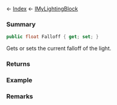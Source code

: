 ← [Index](Api-Index) ← [IMyLightingBlock](Sandbox.ModAPI.Ingame.IMyLightingBlock)

### Summary

```csharp
public float Falloff { get; set; }
```

Gets or sets the current falloff of the light.

### Returns

### Example

### Remarks

